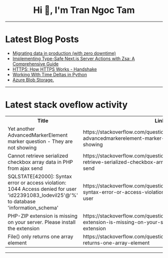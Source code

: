 <h1 align="center">Hi 👋, I'm Tran Ngoc Tam</h1>

---

# Latest Blog Posts 
<!-- BLOG-POST-LIST:START -->
- [Migrating data in production &lpar;with zero downtime&rpar;](https://dev.to/bjorndcode/migrating-data-in-production-with-zero-downtime-29lm)
- [Implementing Type-Safe Next.js Server Actions with Zsa: A Comprehensive Guide](https://dev.to/vyan/implementing-type-safe-nextjs-server-actions-with-zsa-a-comprehensive-guide-25bn)
- [HTTPS: How HTTPS Works - Handshake](https://dev.to/zeeshanali0704/https-how-https-works-handshake-1mjo)
- [Working With Time Deltas in Python](https://dev.to/labex/working-with-time-deltas-in-python-ml4)
- [Azure Blob Storage.](https://dev.to/tojumercy1/azure-blob-storage-1gm8)
<!-- BLOG-POST-LIST:END -->

---

# Latest stack oveflow activity
<table>
  <tr><th>Title</th><th>Link</th></tr>
  <!-- STACKOVERFLOW:START --><tr><td>Yet another AdvancedMarkerElement marker question - They are not showing</td><td>https://stackoverflow.com/questions/78699703/yet-another-advancedmarkerelement-marker-question-they-are-not-showing</td></tr><tr><td>Cannot retrieve serialized checkbox array data in PHP from ajax send</td><td>https://stackoverflow.com/questions/78699658/cannot-retrieve-serialized-checkbox-array-data-in-php-from-ajax-send</td></tr><tr><td>SQLSTATE[42000]: Syntax error or access violation: 1044 Access denied for user &#39;id22391083_lodevil25&#39;@&#39;%&#39; to database &#39;information_schema&#39;</td><td>https://stackoverflow.com/questions/78699582/sqlstate42000-syntax-error-or-access-violation-1044-access-denied-for-user</td></tr><tr><td>PHP-ZIP extension is missing on your server. Please install the extension</td><td>https://stackoverflow.com/questions/78699550/php-zip-extension-is-missing-on-your-server-please-install-the-extension</td></tr><tr><td>File&lpar;&rpar; only returns one array element</td><td>https://stackoverflow.com/questions/78699538/file-only-returns-one-array-element</td></tr><!-- STACKOVERFLOW:END -->
</table>

---



